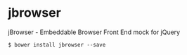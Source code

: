 jbrowser
========

jBrowser - Embeddable Browser Front End mock for jQuery

```
$ bower install jbrowser --save
```
